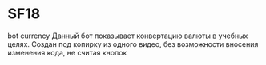 # SF18
bot  currency
Данный бот показывает конвертацию валюты в учебных целях.
Создан под копирку из одного видео, без возможности вносения изменения кода, не считая кнопок
